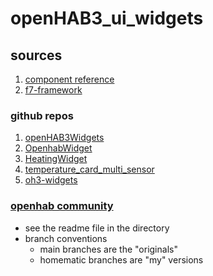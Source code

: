 # openHAB3_ui_widgets

## sources
1. [component reference](https://www.openhab.org/docs/ui/components/)
1. [f7-framework](https://framework7.io/docs/range-slider#param-verticalReversed)

### github repos

1. [openHAB3Widgets](https://github.com/BangerTech/openHAB3Widgets)
1. [OpenhabWidget](https://github.com/massimilianocasini/OpenhabWidget)
1. [HeatingWidget](https://github.com/NRquadrat/oh3-widgetHeating)
1. [temperature_card_multi_sensor](https://gitlab.com/-/snippets/2331634)
1. [oh3-widgets](git@github.com:Rosi2143/oh3-widgets.git)

### [openhab community](https://community.openhab.org/)
- see the readme file in the directory
- branch conventions
   - main branches are the "originals"
   - homematic branches are "my" versions
